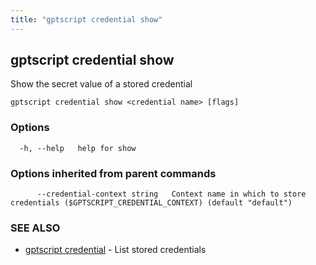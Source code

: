 ```yaml
---
title: "gptscript credential show"
---
```

## gptscript credential show

Show the secret value of a stored credential

```
gptscript credential show <credential name> [flags]
```

### Options

```
  -h, --help   help for show
```

### Options inherited from parent commands

```
      --credential-context string   Context name in which to store credentials ($GPTSCRIPT_CREDENTIAL_CONTEXT) (default "default")
```

### SEE ALSO

* [gptscript credential](gptscript_credential.md)	 - List stored credentials

